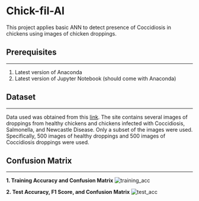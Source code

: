 # Chick-fil-AI
This project applies basic ANN to detect presence of Coccidiosis in chickens using images of chicken droppings.

## Prerequisites
---
1. Latest version of Anaconda
2. Latest version of Jupyter Notebook (should come with Anaconda)

## Dataset
---
Data used was obtained from this [link](https://zenodo.org/record/4628934#.YoD156dBzIU).
The site contains several images of droppings from healthy chickens and chickens infected with Coccidiosis, Salmonella, and Newcastle Disease.
Only a subset of the images were used. Specifically, 500 images of healthy droppings and 500 images of Coccidiosis droppings were used.

## Confusion Matrix
---
**1. Training Accuracy and Confusion Matrix**
![training_acc](https://user-images.githubusercontent.com/57553041/172099563-65578400-1076-41ad-88ee-dfed4326e2ae.jpg)

**2. Test Accuracy, F1 Score, and Confusion Matrix**
![test_acc](https://user-images.githubusercontent.com/57553041/172099684-3a2df74c-b712-4264-b536-87f43ff23ec1.jpg)
